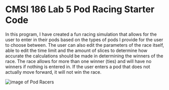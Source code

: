 # CMSI 186 Lab 5 Pod Racing Starter Code

In this program, I have created a fun racing simulation that allows for the user to enter in their pods based on the types of pods I provide for the user to choose between. The user can also edit the parameters of the race itself, able to edit the time limit and the amount of slices to determine how accurate the calculations should be made in determining the winners of the race. The race allows for more than one winner (ties) and will have no winners if nothing is entered in. If the user enters a pod that does not actually move forward, it will not win the race. 


![image of Pod Racers](https://lumiere-a.akamaihd.net/v1/images/databank_podracer_01_169_89a8621d.jpeg?region=0%2C0%2C1560%2C780)